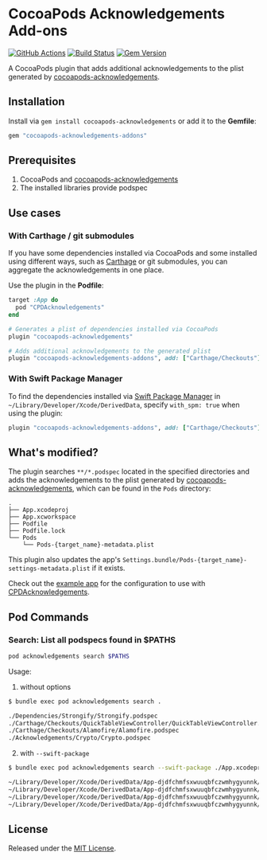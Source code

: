 # CocoaPods Acknowledgements Add-ons

[![GitHub Actions](https://img.shields.io/endpoint.svg?url=https%3A%2F%2Factions-badge.atrox.dev%2Fbcylin%2Fcocoapods-acknowledgements-addons%2Fbadge&style=flat)](https://github.com/bcylin/cocoapods-acknowledgements-addons/actions)
[![Build Status](https://travis-ci.org/bcylin/cocoapods-acknowledgements-addons.svg?branch=master)](https://travis-ci.org/bcylin/cocoapods-acknowledgements-addons)
[![Gem Version](https://badge.fury.io/rb/cocoapods-acknowledgements-addons.svg)](https://rubygems.org/gems/cocoapods-acknowledgements-addons)

A CocoaPods plugin that adds additional acknowledgements to the plist generated by [cocoapods-acknowledgements](https://github.com/CocoaPods/cocoapods-acknowledgements).

## Installation

Install via `gem install cocoapods-acknowledgements` or add it to the **Gemfile**:

```rb
gem "cocoapods-acknowledgements-addons"
```

## Prerequisites

1. CocoaPods and [cocoapods-acknowledgements](https://github.com/CocoaPods/cocoapods-acknowledgements)
2. The installed libraries provide podspec

## Use cases

### With Carthage / git submodules

If you have some dependencies installed via CocoaPods and some installed using different ways, such as [Carthage](https://github.com/Carthage/Carthage) or git submodules, you can aggregate the acknowledgements in one place.

Use the plugin in the **Podfile**:

```rb
target :App do
  pod "CPDAcknowledgements"
end

# Generates a plist of dependencies installed via CocoaPods
plugin "cocoapods-acknowledgements"

# Adds additional acknowledgements to the generated plist
plugin "cocoapods-acknowledgements-addons", add: ["Carthage/Checkouts"]
```

### With Swift Package Manager

To find the dependencies installed via [Swift Package Manager](https://developer.apple.com/documentation/xcode/adding_package_dependencies_to_your_app) in `~/Library/Developer/Xcode/DerivedData`, specify `with_spm: true` when using the plugin:

```rb
plugin "cocoapods-acknowledgements-addons", add: ["Carthage/Checkouts"], with_spm: true
```

## What's modified?

The plugin searches `**/*.podspec` located in the specified directories and adds the acknowledgements to the plist generated by [cocoapods-acknowledgements](https://github.com/CocoaPods/cocoapods-acknowledgements), which can be found in the `Pods` directory:

```
.
├── App.xcodeproj
├── App.xcworkspace
├── Podfile
├── Podfile.lock
└── Pods
    └── Pods-{target_name}-metadata.plist
```

This plugin also updates the app's `Settings.bundle/Pods-{target_name}-settings-metadata.plist` if it exists.

Check out the [example app](https://github.com/bcylin/cocoapods-acknowledgements-addons/tree/master/example) for the configuration to use with [CPDAcknowledgements](https://github.com/CocoaPods/CPDAcknowledgements).

## Pod Commands

### Search: List all podspecs found in $PATHS

```sh
pod acknowledgements search $PATHS
```

Usage:

1. without options

```sh
$ bundle exec pod acknowledgements search .

./Dependencies/Strongify/Strongify.podspec
./Carthage/Checkouts/QuickTableViewController/QuickTableViewController.podspec
./Carthage/Checkouts/Alamofire/Alamofire.podspec
./Acknowledgements/Crypto/Crypto.podspec
```

2. with `--swift-package`

```sh
$ bundle exec pod acknowledgements search --swift-package ./App.xcodeproj

~/Library/Developer/Xcode/DerivedData/App-djdfchmfsxwuuqbfczwmhygyunnk/SourcePackages/checkouts/CwlCatchException/CwlCatchException.podspec
~/Library/Developer/Xcode/DerivedData/App-djdfchmfsxwuuqbfczwmhygyunnk/SourcePackages/checkouts/Quick/Quick.podspec
~/Library/Developer/Xcode/DerivedData/App-djdfchmfsxwuuqbfczwmhygyunnk/SourcePackages/checkouts/CwlPreconditionTesting/CwlPreconditionTesting.podspec
~/Library/Developer/Xcode/DerivedData/App-djdfchmfsxwuuqbfczwmhygyunnk/SourcePackages/checkouts/Nimble/Nimble.podspec
```

## License

Released under the [MIT License](https://github.com/bcylin/cocoapods-acknowledgements-addons/blob/master/LICENSE).
